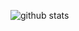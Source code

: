![github stats](https://github-readme-stats.vercel.app/api?username=MuhAndriansyah&show_icons=true)

<!--
**MuhAndriansyah/MuhAndriansyah** is a ✨ _special_ ✨ repository because its `README.md` (this file) appears on your GitHub profile.

